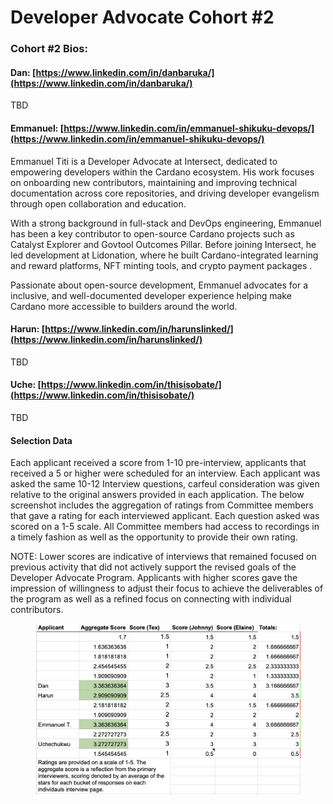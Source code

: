 # Developer Advocate Cohort #2

### Cohort #2 Bios:

#### **Dan:** [https://www.linkedin.com/in/danbaruka/](https://www.linkedin.com/in/danbaruka/)

TBD

#### **Emmanuel:**  [https://www.linkedin.com/in/emmanuel-shikuku-devops/](https://www.linkedin.com/in/emmanuel-shikuku-devops/)

Emmanuel Titi is a Developer Advocate at Intersect, dedicated to empowering developers within the Cardano ecosystem. His work focuses on onboarding new contributors, maintaining and improving technical documentation across core repositories, and driving developer evangelism through open collaboration and education.

With a strong background in full-stack and DevOps engineering, Emmanuel has been a key contributor to open-source Cardano projects such as Catalyst Explorer and Govtool Outcomes Pillar. Before joining Intersect, he led development at Lidonation, where he built Cardano-integrated learning and reward platforms, NFT minting tools, and crypto payment packages .

Passionate about open-source development, Emmanuel advocates for a inclusive, and well-documented developer experience helping make Cardano more accessible to builders around the world.

#### Harun:  [https://www.linkedin.com/in/harunslinked/](https://www.linkedin.com/in/harunslinked/)

TBD

#### Uche: [https://www.linkedin.com/in/thisisobate/](https://www.linkedin.com/in/thisisobate/)

TBD



#### Selection Data

Each applicant received a score from 1-10 pre-interview, applicants that received a 5 or higher were scheduled for an interview. Each applicant was asked the same 10-12 Interview questions, carfeul consideration was given relative to the original answers provided in each application. The below screenshot includes the aggregation of ratings from Committee members that gave a rating for each interviewed applicant. Each question asked was scored on a 1-5 scale. All Committee members had access to recordings in a timely fashion as well as the opportunity to provide their own rating.&#x20;

NOTE: Lower scores are indicative of interviews that remained focused on previous activity that did not actively support the revised goals of the Developer Advocate Program. Applicants with higher scores gave the impression of willingness to adjust their focus to achieve the deliverables of the program as well as a refined focus on connecting with individual contributors.&#x20;

<figure><img src="../../../../.gitbook/assets/image.png" alt=""><figcaption></figcaption></figure>
